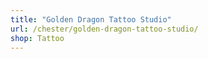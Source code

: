 ```yaml
---
title: "Golden Dragon Tattoo Studio"
url: /chester/golden-dragon-tattoo-studio/
shop: Tattoo
---
```

